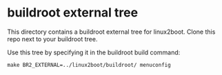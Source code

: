 buildroot external tree
=======================

This directory contains a buildroot external tree for linux2boot.
Clone this repo next to your buildroot tree.

Use this tree by specifying it in the buildroot build command:

`make BR2_EXTERNAL=../linux2boot/buildroot/ menuconfig`
